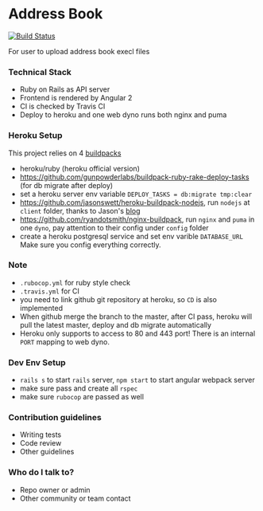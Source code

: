 Address Book 
========================
[![Build Status](https://travis-ci.org/gamesover/address-book-pwc.svg?branch=master)](https://travis-ci.org/gamesover/address-book-pwc)


For user to upload address book execl files

### Technical Stack  ###

* Ruby on Rails as API server
* Frontend is rendered by Angular 2
* CI is checked by Travis CI
* Deploy to heroku and one web dyno runs both nginx and puma

### Heroku Setup ###

This project relies on 4 [buildpacks](https://devcenter.heroku.com/articles/buildpacks)
* heroku/ruby (heroku official version)
* https://github.com/gunpowderlabs/buildpack-ruby-rake-deploy-tasks (for db migrate after deploy) 
* set a heroku server env variable `DEPLOY_TASKS = db:migrate tmp:clear`
* https://github.com/jasonswett/heroku-buildpack-nodejs, run `nodejs` at `client` folder, thanks to Jason's [blog](https://www.angularonrails.com/deploy-angular-2rails-5-app-heroku/)
* https://github.com/ryandotsmith/nginx-buildpack, run `nginx` and `puma` in one `dyno`, pay attention to their config under `config` folder
* create a heroku postgresql service and set env varible `DATABASE_URL`
Make sure you config everything correctly.

### Note ###
* `.rubocop.yml` for ruby style check
* `.travis.yml` for CI
* you need to link github git repository at heroku, so `CD` is also implemented
* When github merge the branch to the master, after CI pass, heroku will pull the latest master, deploy and db migrate automatically
* Heroku only supports to access to 80 and 443 port! There is an internal `PORT` mapping to web dyno.

### Dev Env Setup ###
* `rails s` to start `rails` server, `npm start` to start angular webpack server
* make sure pass and create all `rspec`
* make sure `rubocop` are passed as well

### Contribution guidelines ###

* Writing tests
* Code review
* Other guidelines

### Who do I talk to? ###

* Repo owner or admin
* Other community or team contact
